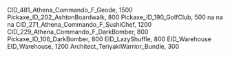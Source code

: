 CID_481_Athena_Commando_F_Geode, 1500
Pickaxe_ID_202_AshtonBoardwalk, 800
Pickaxe_ID_190_GolfClub, 500
na
na
na
CID_271_Athena_Commando_F_SushiChef, 1200
 CID_229_Athena_Commando_F_DarkBomber, 800
Pickaxe_ID_106_DarkBomber, 800
EID_LazyShuffle, 800
EID_Warehouse
EID_Warehouse, 1200
Architect_TeriyakiWarrior_Bundle, 300
